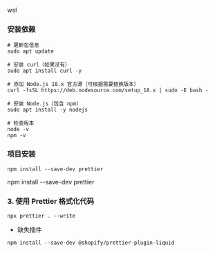 wsl
### 安装依赖
```
# 更新包信息
sudo apt update

# 安装 curl（如果没有）
sudo apt install curl -y

# 添加 Node.js 18.x 官方源（可根据需要替换版本）
curl -fsSL https://deb.nodesource.com/setup_18.x | sudo -E bash -

# 安装 Node.js（包含 npm）
sudo apt install -y nodejs

# 检查版本
node -v
npm -v

```
### 项目安装
```
npm install --save-dev prettier
```
npm install --save-dev prettier

### 3. 使用 Prettier 格式化代码
```
npx prettier . --write
```
- 缺失插件

```
npm install --save-dev @shopify/prettier-plugin-liquid
```